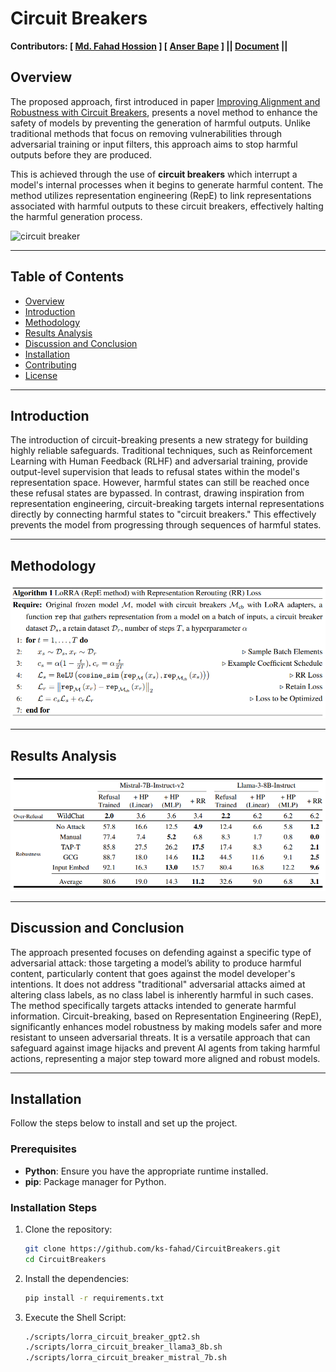 # Circuit Breakers
**Contributors: [ [Md. Fahad Hossion](https://github.com/ks-fahad) ] [ [Anser Bape]() ]    || [Document](https://gamma.app/docs/Circuit-Breakers-An-Approach-to-AI-Safety-ccdt0dyt96mbzml?mode=doc) ||**

## Overview

The proposed approach, first introduced in paper [Improving Alignment and Robustness with Circuit Breakers](https://arxiv.org/pdf/2406.04313), presents a novel method to enhance the safety of models by preventing the generation of harmful outputs. Unlike traditional methods that focus on removing vulnerabilities through adversarial training or input filters, this approach aims to stop harmful outputs before they are produced.

This is achieved through the use of <b>circuit breakers</b> which interrupt a model's internal processes when it begins to generate harmful content. The method utilizes representation engineering (RepE) to link representations associated with harmful outputs to these circuit breakers, effectively halting the harmful generation process.

![circuit breaker](assets/splash.png)

---

## Table of Contents

- [Overview](#overview)
- [Introduction](#introduction)
- [Methodology](#methodology)
- [Results Analysis](#results-analysis)
- [Discussion and Conclusion](#discussion-and-conclusion)
- [Installation](#installation)
- [Contributing](https://github.com/ks-fahad/CircuitBreakers/graphs/contributors)
- [License](https://github.com/ks-fahad/CircuitBreakers/blob/main/LICENSE)

---

## Introduction

The introduction of circuit-breaking presents a new strategy for building highly reliable safeguards. Traditional techniques, such as Reinforcement Learning with Human Feedback (RLHF) and adversarial training, provide output-level supervision that leads to refusal states within the model's representation space. However, harmful states can still be reached once these refusal states are bypassed. In contrast, drawing inspiration from representation engineering, circuit-breaking targets internal representations directly by connecting harmful states to "circuit breakers." This effectively prevents the model from progressing through sequences of harmful states.

---

## Methodology

![RepE method](assets/RepE_method.png)

---

## Results Analysis

![Analysis](assets/analysis.png)

---

## Discussion and Conclusion

The approach presented focuses on defending against a specific type of adversarial attack: those targeting a model’s ability to produce harmful content, particularly content that goes against the model developer's intentions. It does not address "traditional" adversarial attacks aimed at altering class labels, as no class label is inherently harmful in such cases. The method specifically targets attacks intended to generate harmful information. Circuit-breaking, based on Representation Engineering (RepE), significantly enhances model robustness by making models safer and more resistant to unseen adversarial threats. It is a versatile approach that can safeguard against image hijacks and prevent AI agents from taking harmful actions, representing a major step toward more aligned and robust models.

---


## Installation

Follow the steps below to install and set up the project.

### Prerequisites

- **Python**: Ensure you have the appropriate runtime installed.
- **pip**: Package manager for Python.

### Installation Steps

1. Clone the repository:
   ```bash
   git clone https://github.com/ks-fahad/CircuitBreakers.git
   cd CircuitBreakers
   
2. Install the dependencies:
   ```bash
   pip install -r requirements.txt
   
3. Execute the Shell Script:
   ```bash
   ./scripts/lorra_circuit_breaker_gpt2.sh
   ./scripts/lorra_circuit_breaker_llama3_8b.sh
   ./scripts/lorra_circuit_breaker_mistral_7b.sh
   

